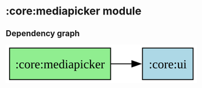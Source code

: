 ﻿# :core:mediapicker module
## Dependency graph
![:core:mediapicker](../../docs/images/graphs/dep_graph__core_mediapicker.svg)
